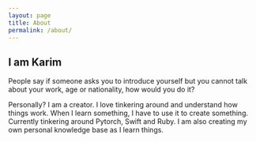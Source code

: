 ```yaml
---
layout: page
title: About
permalink: /about/
---
```


## I am Karim

People say if someone asks you to introduce yourself but you cannot talk about your work, age or nationality, how would you do it?

Personally? I am a creator. I love tinkering around and understand how things work. When I learn something, I have to use it to create something. Currently tinkering around Pytorch, Swift and Ruby. I am also creating my own personal knowledge base as I learn things.
